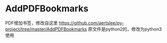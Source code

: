 # AddPDFBookmarks
PDF增加书签，修改自这里
https://github.com/aertslee/py-project/tree/master/AddPDFBookmarks
原文件是python2的，修改为python3使用
